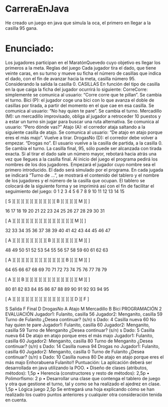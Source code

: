 # CarreraEnJava
 He creado un juego en java que simula la oca, el primero en llegar a la casilla 95 gana.
# Enunciado:
Los jugadores participan en el MaratónQuevedo cuyo objetivo es llegar los primeros a la meta.
Reglas del juego
Cada jugador tira el dado, que tiene veinte caras, en su turno y mueve su ficha el número de casillas
que indica el dado, con el fin de avanzar hacia la meta, casilla número 95. Considerando la salida la
casilla 0.
CASILLAS
En función del tipo de casilla en la que caiga la ficha del jugador ocurrirá lo siguiente:
CorreCorre: simplemente se comunica al usuario: “Corre corre que te pillan”. Se cambia el turno.
Bici (P): el jugador coge una bici con lo que avanza el doble de casillas por tirada, a partir del
momento en el que cae en esa casilla. Se comunica al usuario: “No hay quien te pare”. Se cambia el
turno.
Mercadillo (M): un mercadillo improvisado, obliga al jugador a retroceder 10 puestos y a estar un
turno sin jugar para buscar una ruta alternativa. Se comunica al usuario: “Pero dónde vas?”
Atajo (A): el corredor ataja saltando a la siguiente casilla de atajo. Se comunica al usuario: “De
atajo en atajo porque eres el más majo”. Vuelve a tirar.
DrogasNo (D): el corredor debe volver a empezar. “Drogas no”. El usuario vuelve a la casilla de
partida, a la casilla 0. Se cambia el turno.
La casilla final, 95, sólo puede ser alcanzada con tirada exacta. Si al tirar el dado sale un número
mayor, rebotará hacia atrás una vez que llegues a la casilla final.
Al inicio del juego el programa pedirá los nombres de los dos jugadores. Empezará el jugador cuyo
nombre sea el primero introducido. El dado será simulado por el programa. En cada jugada se
indicará “Turno de ...”, se mostrará el contenido del tablero y el nombre de los jugadores y el
número de la casilla que ocupan.
El tablero se colocará de la siguiente forma y se imprimirá así con el fin de facilitar el seguimiento
del juego:
  0    1    2    3    4    5    6    7    8    9   10   11   12   13   14   15  

[ S ][   ][   ][   ][   ][   ][   ][   ][   ][   ][ B ][   ][   ][   ][ M ][   ]

 16   17   18   19   20   21   22   23   24   25   26   27   28   29   30   31  

[ A ][   ][   ][   ][   ][   ][   ][   ][   ][   ][   ][   ][   ][   ][ M ][   ]

 32   33   34   35   36   37   38   39   40   41   42   43   44   45   46   47  

[ A ][   ][   ][   ][   ][   ][   ][   ][ B ][   ][   ][   ][   ][   ][ M ][   ]

 48   49   50   51   52   53   54   55   56   57   58   59   60   61   62   63  

[ A ][   ][   ][   ][   ][   ][   ][   ][   ][   ][   ][   ][ B ][   ][ M ][   ]

 64   65   66   67   68   69   70   71   72   73   74   75   76   77   78   79  

[ A ][   ][ B ][   ][   ][   ][   ][   ][   ][   ][   ][   ][   ][   ][ M ][   ]

 80   81   82   83   84   85   86   87   88   89   90   91   92   93   94   95  

[ A ][   ][   ][   ][   ][   ][   ][   ][   ][   ][   ][   ][   ][   ][ D ][ F ]


S Salida
F Final
D DrogasNo
A Atajo
M Mercadillo
B Bici
PROGRAMACIÓN 2 EVALUACIÓN
Jugador1: Fulanito, casilla 56
Jugador2: Menganito, casilla 59
Turno de Fulanito
¿Desea continuar? (s/n)
s
Dado: 4
Casilla nueva 60
No hay quien te pare
Jugador1: Fulanito, casilla 60
Jugador2: Menganito, casilla 59
Turno de Menganito
¿Desea continuar? (s/n)
s
Dado: 5
Casilla nueva 64
De atajo en atajo porque eres el más majo
Jugador1: Fulanito, casilla 60
Jugador2: Menganito, casilla 80
Turno de Menganito
¿Desea continuar? (s/n)
s
Dado: 14
Casilla nueva 94
Drogas no
Jugador1: Fulanito, casilla 60
Jugador2: Menganito, casilla 0
Turno de Fulanito
¿Desea continuar? (s/n)
s
Dado: 10
Casilla nueva 80
De atajo en atajo porque eres el más majo
Enhorabuena Fulanito!!
Puntuación:
La aplicación deberá ser desarrollada en java utilizando la POO.
• Diseño de clases (atributos, métodos): 1,5p
• Herencia (constructores y resto de métodos): 2,5p
• Polimorfismo: 2 p
• Desarrollar una clase que contenga el tablero de juego y otra que gestione el turno, tal y
como se ha realizado el ajedrez en clase. 1,5p
• Lógica juego 2,5p
Se entregará una hoja explicando cómo se han realizado los cuatro puntos anteriores y cualquier
otra consideración tenida en cuenta.